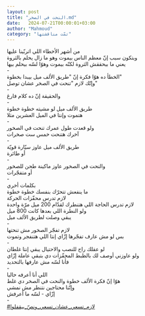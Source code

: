 ```yaml
---
layout: post
title: "النحت في الصخر.md"
date:   2024-07-21T00:00:01+03:00
author: "Mahmoud"
category: "تمّت مناقشتها"
---
```

من أشهر الأخطاء اللي اتربّينا عليها\
وبتكون سبب إنّ معظم الناس بيموت وهو ما زال يحلم
بالثروة\
يعني ما بيحققش الثروة لكنّه بيموت وهوّا لسّه بيحلم
بيها\
-\
الخطأ ده هوّا فكرة إنّ \"طريق الألف ميل بيبدا
بخطوة\"\
وإنّك لازم \"تنحت في الصخر عشان توصل\"\
-\
والحقيقة إنّ ده كلام فارغ\
-\
طريق الألف ميل لو مشيته خطوة خطوة\
هتموت وإنتا في الميل العشرين مثلا\
-\
ولو قعدت طول عمرك تنحت في الصخور\
آخرك هتنحت خمس ست صخرات\
-\
طريق الألف ميل عاوز سيّارة قويّة\
أو طائرة\
-\
والنحت في الصخور عاوز ماكينة طحن للصخور\
أو متفجّرات\
-\
بكلمات أخري\
ما ينفعش تتحرّك بنفسك خطوة خطوة\
لازم تدرس محفّزات الحركة\
لازم تدرس الحاجة اللي هتنطرك لقدّام 200 ميل مرّة
واحدة\
ولو النطرة اللي بعدها كانت 800 ميل\
يبقي وصلت لطريق الألف ميل\
-\
لازم تفجّر الصخور مش تنحتها\
بس لو مش عارف تفجّرها إزّاي إنتا اللي هتنفجر وتموت\
-\
لو عقلك راح للنصب والاحتيال يبقي إنتا غلطان\
ولو عاوزني أوصف لك بالظبط المحفّزات دي بتبقي عاملة
إزّاي\
فأنا لسّه مش عارفها بالتحديد\
-\
اللي أنا أعرفه حاليا\
هوّا إنّ فكرة الألف خطوة والنحت في الصخر دي غلط\
وإنّنا محتاجين نتنطر مش نمشي\
إزّاي - لسّه ما أعرفش\
-\
[<u>\#لازم_تسعي_عشان_تسعي_ونصّ\_بيقفلوا</u>](https://www.facebook.com/hashtag/لازم_تسعي_عشان_تسعي_ونصّ_بيقفلوا?source=feed_text&epa=HASHTAG)
